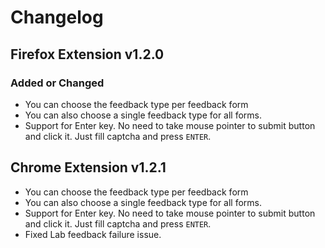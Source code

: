 # Changelog

## Firefox Extension v1.2.0

### Added or Changed
- You can choose the feedback type per feedback form
- You can also choose a single feedback type for all forms.
- Support for Enter key. No need to take mouse pointer to submit button and click it.
  Just fill captcha and press `ENTER`.

## Chrome Extension v1.2.1
- You can choose the feedback type per feedback form
- You can also choose a single feedback type for all forms.
- Support for Enter key. No need to take mouse pointer to submit button and click it.
  Just fill captcha and press `ENTER`.
- Fixed Lab feedback failure issue.

